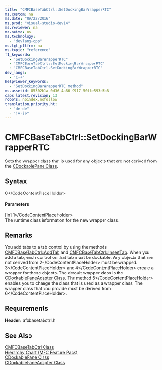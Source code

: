 ```yaml
---
title: "CMFCBaseTabCtrl::SetDockingBarWrapperRTC"
ms.custom: na
ms.date: "09/22/2016"
ms.prod: "visual-studio-dev14"
ms.reviewer: na
ms.suite: na
ms.technology: 
  - "devlang-cpp"
ms.tgt_pltfrm: na
ms.topic: "reference"
f1_keywords: 
  - "SetDockingBarWrapperRTC"
  - "CMFCBaseTabCtrl::SetDockingBarWrapperRTC"
  - "CMFCBaseTabCtrl.SetDockingBarWrapperRTC"
dev_langs: 
  - "C++"
helpviewer_keywords: 
  - "SetDockingBarWrapperRTC method"
ms.assetid: 85302b1a-0d36-4a86-9917-505fe593d3b8
caps.latest.revision: 13
robots: noindex,nofollow
translation.priority.ht: 
  - "de-de"
  - "ja-jp"
---
```

# CMFCBaseTabCtrl::SetDockingBarWrapperRTC
Sets the wrapper class that is used for any objects that are not derived from the [CDockablePane Class](../vs140/cdockablepane-class.md).  
  
## Syntax  
  
<CodeContentPlaceHolder>0\</CodeContentPlaceHolder>  
#### Parameters  
 [in] <CodeContentPlaceHolder>1\</CodeContentPlaceHolder>  
 The runtime class information for the new wrapper class.  
  
## Remarks  
 You add tabs to a tab control by using the methods [CMFCBaseTabCtrl::AddTab](../vs140/cmfcbasetabctrl--addtab.md) and [CMFCBaseTabCtrl::InsertTab](../vs140/cmfcbasetabctrl--inserttab.md). When you add a tab, each control on that tab must be dockable. Any objects that are not derived from <CodeContentPlaceHolder>2\</CodeContentPlaceHolder> must be wrapped. <CodeContentPlaceHolder>3\</CodeContentPlaceHolder> and <CodeContentPlaceHolder>4\</CodeContentPlaceHolder> create a wrapper for these objects. The default wrapper class is the [CDockablePaneAdapter Class](../vs140/cdockablepaneadapter-class.md). The method <CodeContentPlaceHolder>5\</CodeContentPlaceHolder> enables you to change the class that is used as a wrapper class. The wrapper class that you provide must be derived from <CodeContentPlaceHolder>6\</CodeContentPlaceHolder>.  
  
## Requirements  
 **Header:** afxbasetabctrl.h  
  
## See Also  
 [CMFCBaseTabCtrl Class](../vs140/cmfcbasetabctrl-class.md)   
 [Hierarchy Chart (MFC Feature Pack)](../vs140/hierarchy-chart.md)   
 [CDockablePane Class](../vs140/cdockablepane-class.md)   
 [CDockablePaneAdapter Class](../vs140/cdockablepaneadapter-class.md)